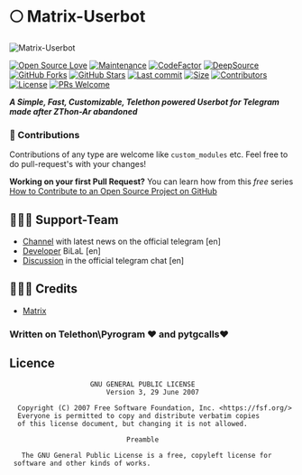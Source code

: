 # 🌕 Matrix-Userbot

![Matrix-Userbot](https://graph.org/file/37d87a4cee466aff60c52.jpg)

[![Open Source Love](https://badges.frapsoft.com/os/v2/open-source.png?v=103)](https://github.com/E9N99/KOYEB)
[![Maintenance](https://img.shields.io/badge/Maintained%3F-Yes-green)](https://github.com/E9N99/KOYEB/graphs/commit-activity)
[![CodeFactor](https://www.codefactor.io/repository/github/E9N99/KOYEB/badge)](https://www.codefactor.io/repository/github/E9N99/KOYEB)
[![DeepSource](https://app.deepsource.com/gh/E9N99/KOYEB.svg/?label=resolved+issues&show_trend=true&token=dsp_f05c96c8fed82626b44d42cd96cfe4e1f618)](https://app.deepsource.com/gh/E9N99/KOYEB/)
[![GitHub Forks](https://img.shields.io/github/forks/E9N99/KOYEB?&logo=github)](https://github.com/E9N99/KOYEB)
[![GitHub Stars](https://img.shields.io/github/stars/E9N99/KOYEB?&logo=github)](https://github.com/E9N99/KOYEB/stargazers)
[![Last commit](https://img.shields.io/github/last-commit/E9N99/KOYEB?&logo=github)](https://github.com/E9N99/KOYEB)
[![Size](https://img.shields.io/github/repo-size/E9N99/KOYEB?color=green)](https://github.com/E9N99/KOYEB)
[![Contributors](https://img.shields.io/github/contributors/Zelzal-SC/ZTZ?color=green)](https://github.com/E9N99/KOYEB/graphs/contributors)
[![License](https://img.shields.io/badge/License-GPL-pink)](https://github.com/Zelzal-SC/ZTZ/blob/main/LICENSE)
[![PRs Welcome](https://img.shields.io/badge/PRs-welcome-brightgreen.svg)](https://makeapullrequest.com)

</p>

***A Simple, Fast, Customizable, Telethon powered Userbot for Telegram made after ZThon-Ar abandoned***

### 👀 Contributions

Contributions of any type are welcome like `custom_modules` etc. Feel free to do pull-request's with your changes!

**Working on your first Pull Request?** You can learn how from this _free_ series [How to Contribute to an Open Source Project on GitHub](https://kcd.im/pull-request)

## 👨🏻‍💻 Support-Team
* [Channel](https://t.me/VEEVVW) with latest news on the official telegram \[en\]
* [Developer](https://t.me/BDB0B) BiLaL \[en\]
* [Discussion](https://t.me/AAAl1l) in the official telegram chat \[en\]


## 👨🏻‍💼 Credits
* [Matrix](https://github.com/E9N99/KOYEB)
 
### Written on Telethon\Pyrogram ❤️ and pytgcalls❤️
 

## Licence

```plaintext
                    GNU GENERAL PUBLIC LICENSE
                        Version 3, 29 June 2007

  Copyright (C) 2007 Free Software Foundation, Inc. <https://fsf.org/>
  Everyone is permitted to copy and distribute verbatim copies
  of this license document, but changing it is not allowed.

                             Preamble

   The GNU General Public License is a free, copyleft license for
 software and other kinds of works.
```
